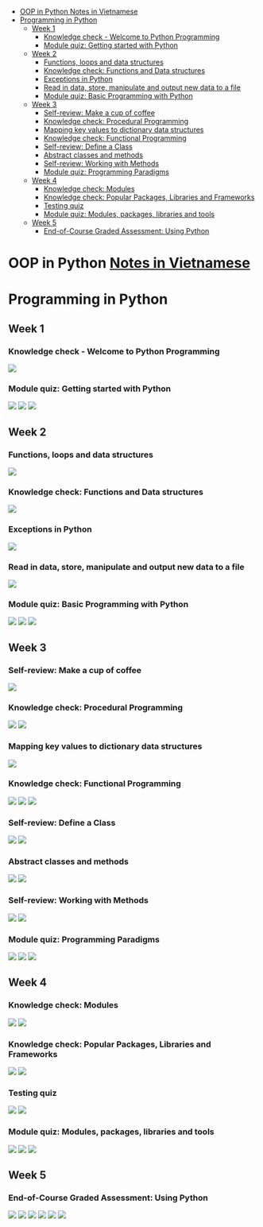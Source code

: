 - [OOP in Python Notes in Vietnamese](#oop-in-python-notes-in-vietnamese)
- [Programming in Python](#programming-in-python)
  - [Week 1](#week-1)
    - [Knowledge check - Welcome to Python Programming](#knowledge-check---welcome-to-python-programming)
    - [Module quiz: Getting started with Python](#module-quiz-getting-started-with-python)
  - [Week 2](#week-2)
    - [Functions, loops and data structures](#functions-loops-and-data-structures)
    - [Knowledge check: Functions and Data structures](#knowledge-check-functions-and-data-structures)
    - [Exceptions in Python](#exceptions-in-python)
    - [Read in data, store, manipulate and output new data to a file](#read-in-data-store-manipulate-and-output-new-data-to-a-file)
    - [Module quiz: Basic Programming with Python](#module-quiz-basic-programming-with-python)
  - [Week 3](#week-3)
    - [Self-review: Make a cup of coffee](#self-review-make-a-cup-of-coffee)
    - [Knowledge check: Procedural Programming](#knowledge-check-procedural-programming)
    - [Mapping key values to dictionary data structures](#mapping-key-values-to-dictionary-data-structures)
    - [Knowledge check: Functional Programming](#knowledge-check-functional-programming)
    - [Self-review: Define a Class](#self-review-define-a-class)
    - [Abstract classes and methods](#abstract-classes-and-methods)
    - [Self-review: Working with Methods](#self-review-working-with-methods)
    - [Module quiz: Programming Paradigms](#module-quiz-programming-paradigms)
  - [Week 4](#week-4)
    - [Knowledge check: Modules](#knowledge-check-modules)
    - [Knowledge check: Popular Packages, Libraries and Frameworks](#knowledge-check-popular-packages-libraries-and-frameworks)
    - [Testing quiz](#testing-quiz)
    - [Module quiz: Modules, packages, libraries and tools](#module-quiz-modules-packages-libraries-and-tools)
  - [Week 5](#week-5)
    - [End-of-Course Graded Assessment: Using Python](#end-of-course-graded-assessment-using-python)

# OOP in Python [Notes in Vietnamese](https://viblo.asia/p/lap-trinh-huong-doi-tuong-trong-python-cho-nguoi-moi-3RlL5GYm4bB)

# Programming in Python

## Week 1

### Knowledge check - Welcome to Python Programming

![](images/1.png)

### Module quiz: Getting started with Python

![](images/2.png)
![](images/3.png)
![](images/4.png)

## Week 2

### Functions, loops and data structures

![](images/5.png)

### Knowledge check: Functions and Data structures

![](images/6.png)

### Exceptions in Python

![](images/7.png)

### Read in data, store, manipulate and output new data to a file

![](images/8.png)

### Module quiz: Basic Programming with Python

![](images/9.png)
![](images/10.png)
![](images/11.png)

## Week 3

### Self-review: Make a cup of coffee

![](images/12.png)

### Knowledge check: Procedural Programming

![](images/13.png)
![](images/14.png)

### Mapping key values to dictionary data structures

![](images/15.png)

### Knowledge check: Functional Programming

![](images/16.png)
![](images/17.png)
![](images/18.png)

### Self-review: Define a Class

![](images/19.png)
![](images/20.png)

### Abstract classes and methods

![](images/21.png)
![](images/22.png)

### Self-review: Working with Methods

![](images/23.png)
![](images/24.png)

### Module quiz: Programming Paradigms

![](images/25.png)
![](images/26.png)
![](images/27.png)

## Week 4

### Knowledge check: Modules

![](images/28.png)
![](images/29.png)

### Knowledge check: Popular Packages, Libraries and Frameworks

![](images/30.png)
![](images/31.png)

### Testing quiz

![](images/32.png)
![](images/33.png)

### Module quiz: Modules, packages, libraries and tools

![](images/34.png)
![](images/35.png)
![](images/36.png)

## Week 5

### End-of-Course Graded Assessment: Using Python

![](images/37.png)
![](images/38.png)
![](images/39.png)
![](images/40.png)
![](images/41.png)
![](images/42.png)
